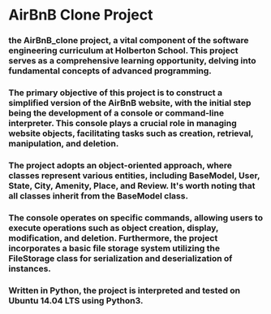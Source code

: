 # AirBnB Clone Project
### the AirBnB_clone project, a vital component of the software engineering curriculum at Holberton School. This project serves as a comprehensive learning opportunity, delving into fundamental concepts of advanced programming.

### The primary objective of this project is to construct a simplified version of the AirBnB website, with the initial step being the development of a console or command-line interpreter. This console plays a crucial role in managing website objects, facilitating tasks such as creation, retrieval, manipulation, and deletion.

### The project adopts an object-oriented approach, where classes represent various entities, including BaseModel, User, State, City, Amenity, Place, and Review. It's worth noting that all classes inherit from the BaseModel class.

### The console operates on specific commands, allowing users to execute operations such as object creation, display, modification, and deletion. Furthermore, the project incorporates a basic file storage system utilizing the FileStorage class for serialization and deserialization of instances.

### Written in Python, the project is interpreted and tested on Ubuntu 14.04 LTS using Python3.
